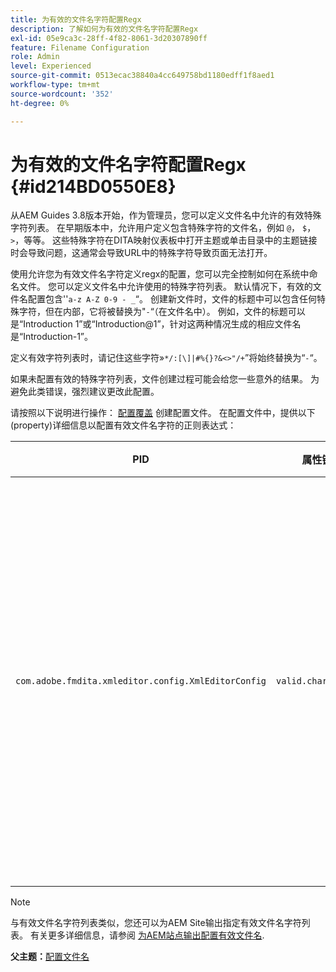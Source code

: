 ```yaml
---
title: 为有效的文件名字符配置Regx
description: 了解如何为有效的文件名字符配置Regx
exl-id: 05e9ca3c-28ff-4f82-8061-3d20307890ff
feature: Filename Configuration
role: Admin
level: Experienced
source-git-commit: 0513ecac38840a4cc649758bd1180edff1f8aed1
workflow-type: tm+mt
source-wordcount: '352'
ht-degree: 0%

---
```


# 为有效的文件名字符配置Regx {#id214BD0550E8}

从AEM Guides 3.8版本开始，作为管理员，您可以定义文件名中允许的有效特殊字符列表。 在早期版本中，允许用户定义包含特殊字符的文件名，例如 `@`， `$`， `>`，等等。 这些特殊字符在DITA映射仪表板中打开主题或单击目录中的主题链接时会导致问题，这通常会导致URL中的特殊字符导致页面无法打开。

使用允许您为有效文件名字符定义regx的配置，您可以完全控制如何在系统中命名文件。 您可以定义文件名中允许使用的特殊字符列表。 默认情况下，有效的文件名配置包含&#39;&#39;`a-z A-Z 0-9 - _`“。 创建新文件时，文件的标题中可以包含任何特殊字符，但在内部，它将被替换为&quot;`-`“（在文件名中）。 例如，文件的标题可以是“Introduction 1”或“Introduction@1”，针对这两种情况生成的相应文件名是“Introduction-1”。

定义有效字符列表时，请记住这些字符»`*/:[\]|#%{}?&<>"/+`”将始终替换为“`-`“。

如果未配置有效的特殊字符列表，文件创建过程可能会给您一些意外的结果。 为避免此类错误，强烈建议更改此配置。

请按照以下说明进行操作： [配置覆盖](download-install-additional-config-override.md#) 创建配置文件。 在配置文件中，提供以下\(property\)详细信息以配置有效文件名字符的正则表达式：

| PID | 属性键 | 属性值 |
|---|------------|--------------|
| `com.adobe.fmdita.xmleditor.config.XmlEditorConfig` | `valid.characters` | 该值是一个正则表达式模式。 它必须具有三个基本字符，并且列表必须以连字符\(-\)开头。<br> **默认值**： \[-a-zA-Z0-9\_\] |

>[!NOTE]
>
> 与有效文件名字符列表类似，您还可以为AEM Site输出指定有效文件名字符列表。 有关更多详细信息，请参阅 [为AEM站点输出配置有效文件名](conf-file-names-valid-regx-aem-site-output.md#).

**父主题：**[&#x200B;配置文件名](conf-file-names.md)
